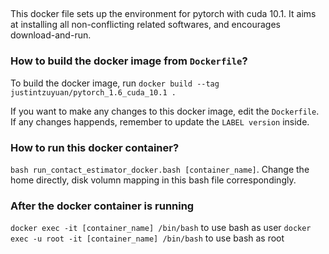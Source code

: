 ## 
This docker file sets up the environment for pytorch with cuda 10.1. It aims at installing all non-conflicting related softwares, and encourages download-and-run.


### How to build the docker image from `Dockerfile`?

To build the docker image, run `docker build --tag justintzuyuan/pytorch_1.6_cuda_10.1 . `

If you want to make any changes to this docker image, edit the `Dockerfile`. If any changes happends, remember to update the `LABEL version` inside. 

### How to run this docker container?
`bash run_contact_estimator_docker.bash [container_name]`. Change the home directly, disk volumn mapping in this bash file correspondingly.


### After the docker container is running 
`docker exec -it [container_name] /bin/bash` to use bash as user
`docker exec -u root -it [container_name] /bin/bash` to use bash as root

